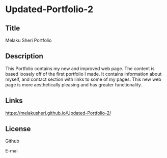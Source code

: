 # Updated-Portfolio-2
## Title
Melaku Sheri Portfolio 

## Description
This Portfolio contains my new and improved web page. The content is based loosely off of the first portfolio I made. It contains information about myself, and contact section with links to some of my pages. This new web page is more aesthetically pleasing and has greater functionality.


## Links
https://melakusheri.github.io/Updated-Portfolio-2/
## License

Github


E-mai

